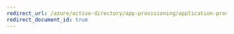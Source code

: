```yaml
---
redirect_url: /azure/active-directory/app-provisioning/application-provisioning-configure-api
redirect_document_id: true
---
```

